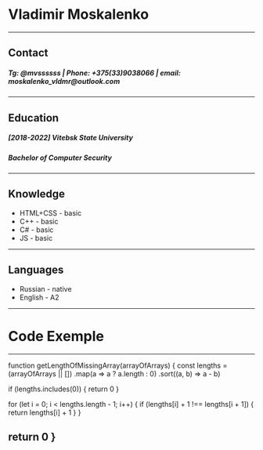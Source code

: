 # Vladimir Moskalenko
---
## Contact
 ##### __Tg: @mvssssss | Phone: +375(33)9038066 | email: moskalenko_vldmr@outlook.com__
---
## Education
##### [2018-2022] Vitebsk State University
##### Bachelor of Computer Security
---
 ## Knowledge
 * HTML+CSS - basic
 * C++ - basic
 * C# - basic
 * JS - basic
---
## Languages
* Russian - native
* English - A2
---
# Code Exemple
---
function getLengthOfMissingArray(arrayOfArrays) {
  const lengths = (arrayOfArrays || [])
    .map(a => a ? a.length : 0)
    .sort((a, b) => a - b)
  
  if (lengths.includes(0)) {
    return 0
  }

  for (let i = 0; i < lengths.length - 1; i++) {
    if (lengths[i] + 1 !== lengths[i + 1]) {
      return lengths[i] + 1
    }
  }

  return 0
}
---